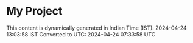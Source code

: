 # My Project

This content is dynamically generated in Indian Time (IST): 2024-04-24 13:03:58 IST
Converted to UTC: 2024-04-24 07:33:58 UTC
